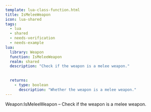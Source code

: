 ```yaml
---
template: lua-class-function.html
title: IsMeleeWeapon
icon: lua-shared
tags:
  - lua
  - shared
  - needs-verification
  - needs-example
lua:
  library: Weapon
  function: IsMeleeWeapon
  realm: shared
  description: "Check if the weapon is a melee weapon."
  
  
  returns:
    - type: boolean
      description: "Whether the weapon is a melee weapon."
---
```


<div class="lua__search__keywords">
Weapon:IsMeleeWeapon &#x2013; Check if the weapon is a melee weapon.
</div>
